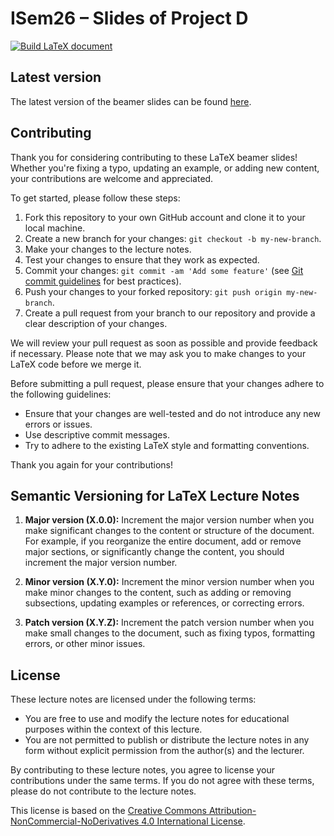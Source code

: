 # ISem26 – Slides of Project D

[![Build LaTeX document](https://github.com/oompf/isem26-beamer/actions/workflows/commit-and-release.yml/badge.svg)](https://github.com/oompf/isem26-beamer/actions/workflows/commit-and-release.yml)


## Latest version

The latest version of the beamer slides can be found [here](https://github.com/oompf/isem26-beamer/releases/latest/download/slides.pdf).

## Contributing

Thank you for considering contributing to these LaTeX beamer slides! Whether you're fixing a typo, updating an example, or adding new content, your contributions are welcome and appreciated.

To get started, please follow these steps:

1. Fork this repository to your own GitHub account and clone it to your local machine.
2. Create a new branch for your changes: `git checkout -b my-new-branch`.
3. Make your changes to the lecture notes.
4. Test your changes to ensure that they work as expected.
5. Commit your changes: `git commit -am 'Add some feature'` (see [Git commit guidelines](https://chris.beams.io/posts/git-commit/) for best practices).
6. Push your changes to your forked repository: `git push origin my-new-branch`.
7. Create a pull request from your branch to our repository and provide a clear description of your changes.

We will review your pull request as soon as possible and provide feedback if necessary. Please note that we may ask you to make changes to your LaTeX code before we merge it.

Before submitting a pull request, please ensure that your changes adhere to the following guidelines:

- Ensure that your changes are well-tested and do not introduce any new errors or issues.
- Use descriptive commit messages.
- Try to adhere to the existing LaTeX style and formatting conventions.

Thank you again for your contributions!

## Semantic Versioning for LaTeX Lecture Notes

1. **Major version (X.0.0):** Increment the major version number when you make significant changes to the content or structure of the document. For example, if you reorganize the entire document, add or remove major sections, or significantly change the content, you should increment the major version number.

2. **Minor version (X.Y.0):** Increment the minor version number when you make minor changes to the content, such as adding or removing subsections, updating examples or references, or correcting errors.

3. **Patch version (X.Y.Z):** Increment the patch version number when you make small changes to the document, such as fixing typos, formatting errors, or other minor issues.

## License

These lecture notes are licensed under the following terms:

- You are free to use and modify the lecture notes for educational purposes within the context of this lecture.
- You are not permitted to publish or distribute the lecture notes in any form without explicit permission from the author(s) and the lecturer.

By contributing to these lecture notes, you agree to license your contributions under the same terms. If you do not agree with these terms, please do not contribute to the lecture notes.

This license is based on the [Creative Commons Attribution-NonCommercial-NoDerivatives 4.0 International License](https://creativecommons.org/licenses/by-nc-nd/4.0/).